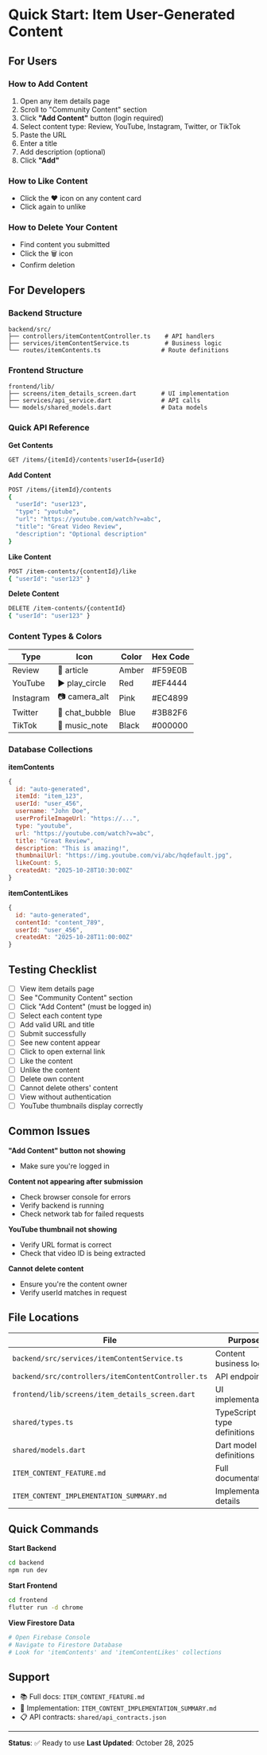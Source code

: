 # Quick Start: Item User-Generated Content

## For Users

### How to Add Content
1. Open any item details page
2. Scroll to "Community Content" section
3. Click **"Add Content"** button (login required)
4. Select content type: Review, YouTube, Instagram, Twitter, or TikTok
5. Paste the URL
6. Enter a title
7. Add description (optional)
8. Click **"Add"**

### How to Like Content
- Click the ❤️ icon on any content card
- Click again to unlike

### How to Delete Your Content
- Find content you submitted
- Click the 🗑️ icon
- Confirm deletion

## For Developers

### Backend Structure
```
backend/src/
├── controllers/itemContentController.ts    # API handlers
├── services/itemContentService.ts          # Business logic
└── routes/itemContents.ts                 # Route definitions
```

### Frontend Structure
```
frontend/lib/
├── screens/item_details_screen.dart       # UI implementation
├── services/api_service.dart              # API calls
└── models/shared_models.dart              # Data models
```

### Quick API Reference

**Get Contents**
```bash
GET /items/{itemId}/contents?userId={userId}
```

**Add Content**
```bash
POST /items/{itemId}/contents
{
  "userId": "user123",
  "type": "youtube",
  "url": "https://youtube.com/watch?v=abc",
  "title": "Great Video Review",
  "description": "Optional description"
}
```

**Like Content**
```bash
POST /item-contents/{contentId}/like
{ "userId": "user123" }
```

**Delete Content**
```bash
DELETE /item-contents/{contentId}
{ "userId": "user123" }
```

### Content Types & Colors

| Type      | Icon              | Color  | Hex Code |
|-----------|-------------------|--------|----------|
| Review    | 📄 article        | Amber  | #F59E0B  |
| YouTube   | ▶️ play_circle    | Red    | #EF4444  |
| Instagram | 📷 camera_alt     | Pink   | #EC4899  |
| Twitter   | 💬 chat_bubble    | Blue   | #3B82F6  |
| TikTok    | 🎵 music_note     | Black  | #000000  |

### Database Collections

**itemContents**
```javascript
{
  id: "auto-generated",
  itemId: "item_123",
  userId: "user_456",
  username: "John Doe",
  userProfileImageUrl: "https://...",
  type: "youtube",
  url: "https://youtube.com/watch?v=abc",
  title: "Great Review",
  description: "This is amazing!",
  thumbnailUrl: "https://img.youtube.com/vi/abc/hqdefault.jpg",
  likeCount: 5,
  createdAt: "2025-10-28T10:30:00Z"
}
```

**itemContentLikes**
```javascript
{
  id: "auto-generated",
  contentId: "content_789",
  userId: "user_456",
  createdAt: "2025-10-28T11:00:00Z"
}
```

## Testing Checklist

- [ ] View item details page
- [ ] See "Community Content" section
- [ ] Click "Add Content" (must be logged in)
- [ ] Select each content type
- [ ] Add valid URL and title
- [ ] Submit successfully
- [ ] See new content appear
- [ ] Click to open external link
- [ ] Like the content
- [ ] Unlike the content
- [ ] Delete own content
- [ ] Cannot delete others' content
- [ ] View without authentication
- [ ] YouTube thumbnails display correctly

## Common Issues

**"Add Content" button not showing**
- Make sure you're logged in

**Content not appearing after submission**
- Check browser console for errors
- Verify backend is running
- Check network tab for failed requests

**YouTube thumbnail not showing**
- Verify URL format is correct
- Check that video ID is being extracted

**Cannot delete content**
- Ensure you're the content owner
- Verify userId matches in request

## File Locations

| File | Purpose |
|------|---------|
| `backend/src/services/itemContentService.ts` | Content business logic |
| `backend/src/controllers/itemContentController.ts` | API endpoints |
| `frontend/lib/screens/item_details_screen.dart` | UI implementation |
| `shared/types.ts` | TypeScript type definitions |
| `shared/models.dart` | Dart model definitions |
| `ITEM_CONTENT_FEATURE.md` | Full documentation |
| `ITEM_CONTENT_IMPLEMENTATION_SUMMARY.md` | Implementation details |

## Quick Commands

**Start Backend**
```bash
cd backend
npm run dev
```

**Start Frontend**
```bash
cd frontend
flutter run -d chrome
```

**View Firestore Data**
```bash
# Open Firebase Console
# Navigate to Firestore Database
# Look for 'itemContents' and 'itemContentLikes' collections
```

## Support

- 📚 Full docs: `ITEM_CONTENT_FEATURE.md`
- 🔧 Implementation: `ITEM_CONTENT_IMPLEMENTATION_SUMMARY.md`
- 📋 API contracts: `shared/api_contracts.json`

---

**Status**: ✅ Ready to use
**Last Updated**: October 28, 2025
